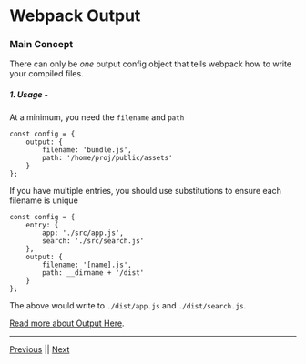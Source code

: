 # Webpack Output

### Main Concept

There can only be *one* output config object that tells webpack how to write your compiled files.

##### 1. Usage -
At a minimum, you need the `filename` and `path`
```
const config = {
    output: {
        filename: 'bundle.js',
        path: '/home/proj/public/assets'
    }
};
```

If you have multiple entries, you should use substitutions to ensure each filename is unique
```
const config = {
    entry: {
        app: './src/app.js',
        search: './src/search.js'
    },
    output: {
        filename: '[name].js',
        path: __dirname + '/dist'
    }
};
```
The above would write to `./dist/app.js` and `./dist/search.js`.

[Read more about Output Here](https://webpack.js.org/concepts/output).

---

[Previous](./NOTES-ENTRY.md) || [Next](./NOTES-LOADERS.md)
